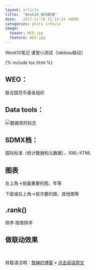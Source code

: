 ```yaml
---
layout: article
title:  "Week10_WEO数据"
date:   2017-11-10 21:14:24 +0800
categories: posts infovis
image:
  teaser: WEO.jpg
  feature: WEO.jpg
---
```

Week10笔记 课堂小测试（tableau联动）

{% include toc.html %}

## WEO：
联合国货币基金组织

## Data tools：
![数据库的标志](https://ss0.bdstatic.com/70cFvHSh_Q1YnxGkpoWK1HF6hhy/it/u=964156935,2811568593&fm=27&gp=0.jpg)

## SDMX档：
国际标准（统计数据和元数据），XML-XTML

## 图表
左上角->放最重要的图、年等

下面或右上角->放次要的图、其他图等

## .rank()
排序 按值排序

## 做联动效果

<br>

转载请注明：[黎婵的博客](https://cherrylichan.github.io/) » [点击阅读原文](https://cherrylichan.github.io/posts/infovis/Week10_WEO数据/)














